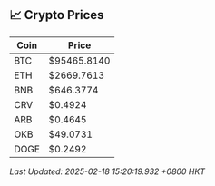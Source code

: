 ## 📈 Crypto Prices

| Coin | Price |
| ---- | ----- |
| BTC | $95465.8140 |
| ETH | $2669.7613 |
| BNB | $646.3774 |
| CRV | $0.4924 |
| ARB | $0.4645 |
| OKB | $49.0731 |
| DOGE | $0.2492 |

_Last Updated: 2025-02-18 15:20:19.932 +0800 HKT_